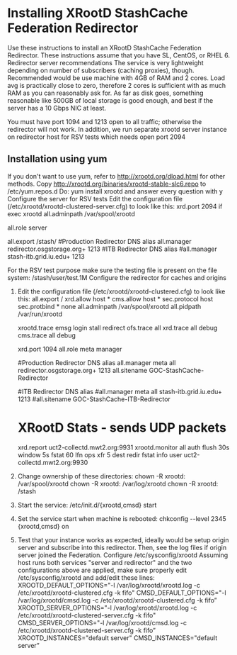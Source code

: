 # Installing XRootD StashCache Federation Redirector

Use these instructions to install an XRootD StashCache Federation Redirector. These instructions assume that you have SL, CentOS, or RHEL 6.
Redirector server recommendations
The service is very lightweight depending on number of subscribers (caching proxies), though. Recommended would be use machine with 4GB of RAM and 2 cores. Load avg is practically close to zero, therefore 2 cores is sufficient with as much RAM as you can reasonably ask for.  As far as disk goes, something reasonable like 500GB of local storage is good enough, and best if the server has a 10 Gbps NIC at least.

You must have port 1094 and 1213 open to all traffic; otherwise the redirector will not work.
In addition, we run separate xrootd server instance on redirector host for RSV tests which needs open port 2094

## Installation using yum
If you don't want to use yum, refer to http://xrootd.org/dload.html for other methods.
Copy http://xrootd.org/binaries/xrootd-stable-slc6.repo to /etc/yum.repos.d
Do: yum install xrootd and answer every question with y
Configure the server for RSV tests
Edit the configuration file (/etc/xrootd/xrootd-clustered-server.cfg) to look like this:
xrd.port 2094 if exec xrootd
all.adminpath /var/spool/xrootd

all.role server

all.export /stash/
#Production Redirector DNS alias
all.manager redirector.osgstorage.org+ 1213
#ITB Redirector DNS alias
#all.manager stash-itb.grid.iu.edu+ 1213

For the RSV test purpose make sure the testing file is present on the file system:
/stash/user/test.1M
Configure the redirector for caches and origins
1. Edit the configuration file (/etc/xrootd/xrootd-clustered.cfg) to look like this:
     all.export   / 
     xrd.allow host * 
     cms.allow host * 
     sec.protocol  host 
     sec.protbind  * none 
     all.adminpath /var/spool/xrootd 
     all.pidpath /var/run/xrootd 
 
     xrootd.trace emsg login stall redirect 
     ofs.trace all 
     xrd.trace all debug 
     cms.trace all debug 
 
     xrd.port 1094 
     all.role meta manager 

     #Production Redirector DNS alias
     all.manager meta all redirector.osgstorage.org+ 1213
     all.sitename GOC-StashCache-Redirector 

     #ITB Redirector DNS alias
     #all.manager meta all stash-itb.grid.iu.edu+ 1213
     #all.sitename GOC-StashCache-ITB-Redirector
     # XRootD Stats - sends UDP packets
     xrd.report uct2-collectd.mwt2.org:9931
     xrootd.monitor all auth flush 30s window 5s fstat 60 lfn ops xfr 5 dest redir fstat info user uct2-collectd.mwt2.org:9930
2. Change ownership of these directories:
chown -R xrootd: /var/spool/xrootd
chown -R xrootd: /var/log/xrootd
chown -R xrootd: /stash
3. Start the service: /etc/init.d/{xrootd,cmsd} start
4. Set the service start when machine is rebooted: chkconfig --level 2345 {xrootd,cmsd} on
5. Test that your instance works as expected, ideally would be setup origin server and subscribe into this redirector. Then, see the log files if origin server joined the Federation.
Configure /etc/sysconfig/xrootd
Assuming host runs both services "server and redirector" and the two configurations above are applied, make sure properly edit /etc/sysconfig/xrootd and add/edit these lines:
XROOTD_DEFAULT_OPTIONS="-l /var/log/xrootd/xrootd.log -c /etc/xrootd/xrootd-clustered.cfg -k fifo"
CMSD_DEFAULT_OPTIONS="-l /var/log/xrootd/cmsd.log -c /etc/xrootd/xrootd-clustered.cfg -k fifo”
XROOTD_SERVER_OPTIONS="-l /var/log/xrootd/xrootd.log -c /etc/xrootd/xrootd-clustered-server.cfg -k fifo"
CMSD_SERVER_OPTIONS="-l /var/log/xrootd/cmsd.log -c /etc/xrootd/xrootd-clustered-server.cfg -k fifo”
       XROOTD_INSTANCES="default server"
       CMSD_INSTANCES="default server”
